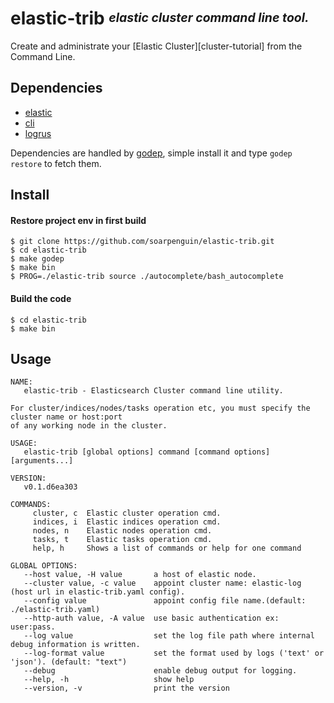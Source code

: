 # **elastic-trib** <sup><sub>_elastic cluster command line tool._</sub></sup>

Create and administrate your [Elastic Cluster][cluster-tutorial] from the Command Line.

## Dependencies

* [elastic][]
* [cli][]
* [logrus][]

Dependencies are handled by [godep][], simple install it and type `godep restore` to fetch them.

## Install

#### Restore project env in first build
```console
$ git clone https://github.com/soarpenguin/elastic-trib.git
$ cd elastic-trib
$ make godep
$ make bin
$ PROG=./elastic-trib source ./autocomplete/bash_autocomplete
```

#### Build the code
```console
$ cd elastic-trib
$ make bin
```

## Usage

```console
NAME:
   elastic-trib - Elasticsearch Cluster command line utility.

For cluster/indices/nodes/tasks operation etc, you must specify the cluster name or host:port
of any working node in the cluster.

USAGE:
   elastic-trib [global options] command [command options] [arguments...]

VERSION:
   v0.1.d6ea303

COMMANDS:
     cluster, c  Elastic cluster operation cmd.
     indices, i  Elastic indices operation cmd.
     nodes, n    Elastic nodes operation cmd.
     tasks, t    Elastic tasks operation cmd.
     help, h     Shows a list of commands or help for one command

GLOBAL OPTIONS:
   --host value, -H value       a host of elastic node.
   --cluster value, -c value    appoint cluster name: elastic-log (host url in elastic-trib.yaml config).
   --config value               appoint config file name.(default: ./elastic-trib.yaml)
   --http-auth value, -A value  use basic authentication ex: user:pass.
   --log value                  set the log file path where internal debug information is written.
   --log-format value           set the format used by logs ('text' or 'json'). (default: "text")
   --debug                      enable debug output for logging.
   --help, -h                   show help
   --version, -v                print the version
```

[elastic]: https://github.com/olivere/elastic
[cli]: https://github.com/codegangsta/cli
[logrus]: https://github.com/Sirupsen/logrus
[godep]: https://github.com/tools/godep 
